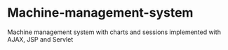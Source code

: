 # Machine-management-system
Machine management system with charts and sessions implemented with AJAX, JSP and Servlet
